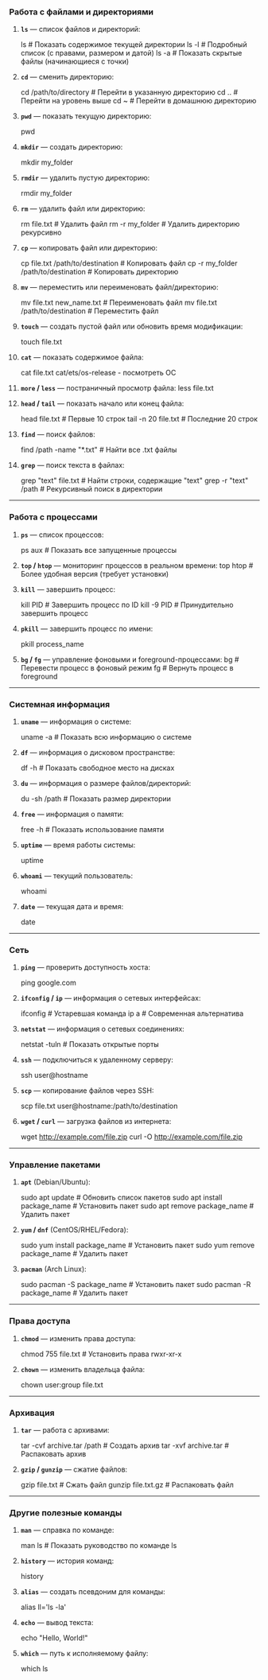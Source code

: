 ### **Работа с файлами и директориями**

1. **`ls`** — список файлов и директорий:

    
    ls          # Показать содержимое текущей директории
    ls -l       # Подробный список (с правами, размером и датой)
    ls -a       # Показать скрытые файлы (начинающиеся с точки)
    
2. **`cd`** — сменить директорию:
    
    
    cd /path/to/directory  # Перейти в указанную директорию
    cd ..                  # Перейти на уровень выше
    cd ~                   # Перейти в домашнюю директорию
    
3. **`pwd`** — показать текущую директорию:
    
    pwd
    
4. **`mkdir`** — создать директорию:

    
    mkdir my_folder
    
5. **`rmdir`** — удалить пустую директорию:
    
    
    rmdir my_folder
    
6. **`rm`** — удалить файл или директорию:
    
    
    rm file.txt            # Удалить файл
    rm -r my_folder        # Удалить директорию рекурсивно
    
7. **`cp`** — копировать файл или директорию:
    
    
    cp file.txt /path/to/destination  # Копировать файл
    cp -r my_folder /path/to/destination  # Копировать директорию
    
8. **`mv`** — переместить или переименовать файл/директорию:
    
    mv file.txt new_name.txt  # Переименовать файл
    mv file.txt /path/to/destination  # Переместить файл
    
9. **`touch`** — создать пустой файл или обновить время модификации:
    
    touch file.txt
    
10. **`cat`** — показать содержимое файла:
    
    cat file.txt
    cat/ets/os-release - посмотреть ОС 

    
12. **`more` / `less`** — постраничный просмотр файла:
    less file.txt
    
13. **`head` / `tail`** — показать начало или конец файла:
        
    head file.txt  # Первые 10 строк
    tail -n 20 file.txt  # Последние 20 строк
    
14. **`find`** — поиск файлов:
    
   
    find /path -name "*.txt"  # Найти все .txt файлы
    
14. **`grep`** — поиск текста в файлах:
   
    grep "text" file.txt  # Найти строки, содержащие "text"
    grep -r "text" /path  # Рекурсивный поиск в директории
    

---

### **Работа с процессами**

1. **`ps`** — список процессов:
       
    ps aux  # Показать все запущенные процессы
    
2. **`top` / `htop`** — мониторинг процессов в реальном времени:
    top
    htop  # Более удобная версия (требует установки)
    
3. **`kill`** — завершить процесс:
  
    kill PID  # Завершить процесс по ID
    kill -9 PID  # Принудительно завершить процесс
    
4. **`pkill`** — завершить процесс по имени:
   
    pkill process_name
    
5. **`bg` / `fg`** — управление фоновыми и foreground-процессами:
    bg  # Перевести процесс в фоновый режим
    fg  # Вернуть процесс в foreground
    

---

### **Системная информация**

1. **`uname`** — информация о системе:
    
    uname -a  # Показать всю информацию о системе
    
2. **`df`** — информация о дисковом пространстве:

    df -h  # Показать свободное место на дисках
    
3. **`du`** — информация о размере файлов/директорий:
    
    du -sh /path  # Показать размер директории
    
4. **`free`** — информация о памяти:

    free -h  # Показать использование памяти
    
5. **`uptime`** — время работы системы:

    uptime
    
6. **`whoami`** — текущий пользователь:

    whoami
    
7. **`date`** — текущая дата и время:

    date
    

---

### **Сеть**

1. **`ping`** — проверить доступность хоста:

    ping google.com
    
2. **`ifconfig` / `ip`** — информация о сетевых интерфейсах:

    ifconfig  # Устаревшая команда
    ip a      # Современная альтернатива
    
3. **`netstat`** — информация о сетевых соединениях:

    netstat -tuln  # Показать открытые порты
    
4. **`ssh`** — подключиться к удаленному серверу:

    ssh user@hostname
    
5. **`scp`** — копирование файлов через SSH:

    scp file.txt user@hostname:/path/to/destination
    
6. **`wget` / `curl`** — загрузка файлов из интернета:

    wget http://example.com/file.zip
    curl -O http://example.com/file.zip
    

---

### **Управление пакетами**

1. **`apt`** (Debian/Ubuntu):
    
    sudo apt update  # Обновить список пакетов
    sudo apt install package_name  # Установить пакет
    sudo apt remove package_name  # Удалить пакет
    
2. **`yum` / `dnf`** (CentOS/RHEL/Fedora):
    
    sudo yum install package_name  # Установить пакет
    sudo yum remove package_name   # Удалить пакет
    
3. **`pacman`** (Arch Linux):

    sudo pacman -S package_name  # Установить пакет
    sudo pacman -R package_name  # Удалить пакет
    

---

### **Права доступа**

1. **`chmod`** — изменить права доступа:

    chmod 755 file.txt  # Установить права rwxr-xr-x
    
2. **`chown`** — изменить владельца файла:
    
    chown user:group file.txt
    

---

### **Архивация**

1. **`tar`** — работа с архивами:

    tar -cvf archive.tar /path  # Создать архив
    tar -xvf archive.tar        # Распаковать архив
    
2. **`gzip` / `gunzip`** — сжатие файлов:
  
    gzip file.txt  # Сжать файл
    gunzip file.txt.gz  # Распаковать файл
    

---

### **Другие полезные команды**

1. **`man`** — справка по команде:

    man ls  # Показать руководство по команде ls
    
2. **`history`** — история команд:

    history
    
3. **`alias`** — создать псевдоним для команды:

    alias ll='ls -la'
    
4. **`echo`** — вывод текста:

    echo "Hello, World!"
    
5. **`which`** — путь к исполняемому файлу:

    which ls